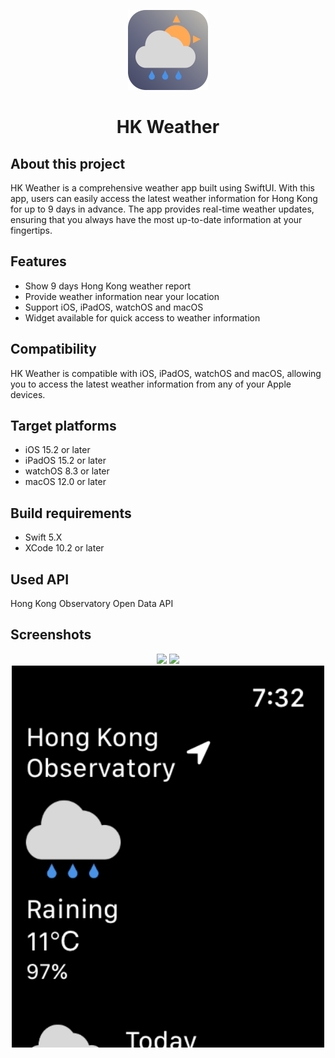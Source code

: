 <p align="center">
    <img src="images/icon.png" alt="App icon" height="128">
    <h1 align="center">HK Weather</h1>
</p>

## About this project
HK Weather is a comprehensive weather app built using SwiftUI. With this app, users can easily access the latest weather information for Hong Kong for up to 9 days in advance. The app provides real-time weather updates, ensuring that you always have the most up-to-date information at your fingertips.

## Features
- Show 9 days Hong Kong weather report
- Provide weather information near your location
- Support iOS, iPadOS, watchOS and macOS
- Widget available for quick access to weather information

## Compatibility
HK Weather is compatible with iOS, iPadOS, watchOS and macOS, allowing you to access the latest weather information from any of your Apple devices.

## Target platforms
- iOS 15.2 or later
- iPadOS 15.2 or later
- watchOS 8.3 or later
- macOS 12.0 or later

## Build requirements
- Swift 5.X
- XCode 10.2 or later

## Used API
Hong Kong Observatory Open Data API

## Screenshots
<p align="center">
    <img src="images/ipad.png" width="500">
    <img src="images/iphone.png" width="500">
    <img src="images/watch.png" width="500">
</p>